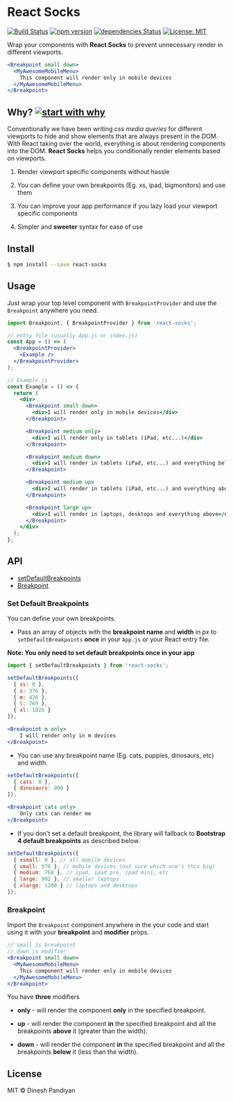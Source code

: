 # React Socks

[![Build Status](https://travis-ci.org/flexdinesh/react-socks.svg?branch=master)](https://travis-ci.org/flexdinesh/react-socks)
[![npm version](https://badge.fury.io/js/react-socks.svg)](https://www.npmjs.com/package/react-socks)
[![dependencies Status](https://david-dm.org/flexdinesh/react-socks/status.svg)](https://david-dm.org/flexdinesh/react-socks)
[![License: MIT](https://img.shields.io/badge/License-MIT-blue.svg)](https://opensource.org/licenses/MIT)

Wrap your components with **React Socks** to prevent unnecessary render in different viewports.

```jsx
<Breakpoint small down>
  <MyAwesomeMobileMenu>
    This component will render only in mobile devices
  </MyAwesomeMobileMenu>
</Breakpoint>
```

## Why? [![start with why](https://img.shields.io/badge/start%20with-why%3F-brightgreen.svg?style=flat)](http://www.ted.com/talks/simon_sinek_how_great_leaders_inspire_action)

Conventionally we have been writing _css media queries_ for different viewports to hide and show elements that are always present in the DOM. With React taking over the world, everything is about rendering components into the DOM. **React Socks** helps you conditionally render elements based on viewports.

1. Render viewport specific components without hassle

2. You can define your own breakpoints (Eg. xs, ipad, bigmonitors) and use them

3. You can improve your app performance if you lazy load your viewport specific components

4. Simpler and **sweeter** syntax for ease of use

## Install

```sh
$ npm install --save react-socks
```

## Usage

Just wrap your top level component with `BreakpointProvider` and use the `Breakpoint` anywhere you need.

```jsx
import Breakpoint, { BreakpointProvider } from 'react-socks';

// entry file (usually App.js or index.js)
const App = () => (
  <BreakpointProvider>
    <Example />
  </BreakpointProvider>
);
```

```jsx
// Example.js
const Example = () => {
  return (
    <div>
      <Breakpoint small down>
        <div>I will render only in mobile devices</div>
      </Breakpoint>

      <Breakpoint medium only>
        <div>I will render only in tablets (iPad, etc...)</div>
      </Breakpoint>

      <Breakpoint medium down>
        <div>I will render in tablets (iPad, etc...) and everything below (mobile devices)</div>
      </Breakpoint>

      <Breakpoint medium up>
        <div>I will render in tablets (iPad, etc...) and everything above (laptops, desktops)</div>
      </Breakpoint>

      <Breakpoint large up>
        <div>I will render in laptops, desktops and everything above</div>
      </Breakpoint>
    </div>
  );
};
```

## API

- [setDefaultBreakpoints](#set-default-breakpoints)
- [Breakpoint](#breakpoint)

### Set Default Breakpoints

You can define your own breakpoints.

- Pass an array of objects with the **breakpoint name** and **width** in _px_ to `setDefaultBreakpoints` **once** in your `App.js` or your React entry file.

**Note: You only need to set default breakpoints once in your app**

```jsx
import { setDefaultBreakpoints } from 'react-socks';

setDefaultBreakpoints([
  { xs: 0 },
  { s: 376 },
  { m: 426 },
  { l: 769 },
  { xl: 1025 }
]);

<Breakpoint m only>
    I will render only in m devices
</Breakpoint>

```

- You can use any breakpoint name (Eg. cats, puppies, dinosaurs, etc) and width.

```jsx
setDefaultBreakpoints([
  { cats: 0 },
  { dinosaurs: 900 }
]);

<Breakpoint cats only>
    Only cats can render me
</Breakpoint>
```

- If you don't set a default breakpoint, the library will fallback to **Bootstrap 4 default breakpoints** as described below.

```jsx
setDefaultBreakpoints([
  { xsmall: 0 }, // all mobile devices
  { small: 576 }, // mobile devices (not sure which one's this big)
  { medium: 768 }, // ipad, ipad pro, ipad mini, etc
  { large: 992 }, // smaller laptops
  { xlarge: 1200 } // laptops and desktops
]);
```

### Breakpoint

Import the `Breakpoint` component anywhere in the your code and start using it with your **breakpoint** and **modifier** props.

```jsx
// small is breakpoint
// down is modifier
<Breakpoint small down>
  <MyAwesomeMobileMenu>
    This component will render only in mobile devices
  </MyAwesomeMobileMenu>
</Breakpoint>
```

You have **three** modifiers

- **only** - will render the component **only** in the specified breakpoint.

- **up** - will render the component **in** the specified breakpoint and all the breakpoints **above** it (greater than the width).

- **down** - will render the component **in** the specified breakpoint and all the breakpoints **below** it (less than the width).

## License

MIT © Dinesh Pandiyan
